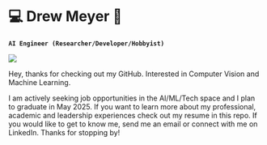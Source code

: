# 💻 Drew Meyer 🤖
**`AI Engineer (Researcher/Developer/Hobbyist)`**

<picture>
  <source
    srcset="https://github-readme-stats.vercel.app/api?username=drewku42&show_icons=true&theme=dark"
    media="(prefers-color-scheme: dark)"
    title_color="ffffff"
  />
  <source
    srcset="https://github-readme-stats.vercel.app/api?username=drewku42&show_icons=true"
    media="(prefers-color-scheme: light), (prefers-color-scheme: no-preference)"
  />
  <img src="https://github-readme-stats.vercel.app/api?username=drewku42&show_icons=true" />
</picture>

Hey, thanks for checking out my GitHub. Interested in Computer Vision and Machine Learning.

I am actively seeking job opportunities in the AI/ML/Tech space and I plan to graduate in May 2025. If you want to learn more about my professional, academic and leadership experiences check out my resume in this repo. If you would like to get to know me, send me an email or connect with me on LinkedIn. Thanks for stopping by!

